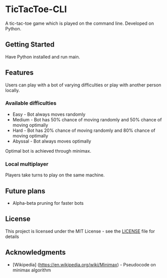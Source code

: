 # TicTacToe-CLI

A tic-tac-toe game which is played on the command line. Developed on Python.

## Getting Started

Have Python installed and run main.

## Features

Users can play with a bot of varying difficulties or play with another person locally.

### Available difficulties

* Easy - Bot always moves randomly
* Medium - Bot has 50% chance of moving randomly and 50% chance of moving optimally
* Hard - Bot has 20% chance of moving randomly and 80% chance of moving optimally
* Abyssal - Bot always moves optimally

Optimal bot is achieved through minimax.

### Local multiplayer

Players take turns to play on the same machine.

## Future plans

* Alpha-beta pruning for faster bots

## License

This project is licensed under the MIT License - see the [LICENSE](LICENSE) file for details

## Acknowledgments

* [Wikipedia] (https://en.wikipedia.org/wiki/Minimax) - Pseudocode on minimax algorithm
